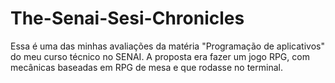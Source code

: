 # The-Senai-Sesi-Chronicles
 Essa é uma das minhas avaliações da matéria "Programação de aplicativos" do meu curso técnico no SENAI. 
 A proposta era fazer um jogo RPG, com mecânicas baseadas em RPG de mesa e que rodasse no terminal.
